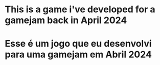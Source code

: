 # This is a game i've developed for a gamejam back in April 2024
# Esse é um jogo que eu desenvolvi para uma gamejam em Abril 2024
